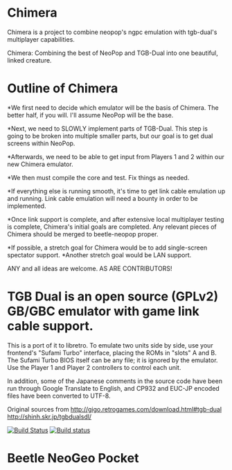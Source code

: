 # Chimera
Chimera is a project to combine neopop's ngpc emulation with tgb-dual's multiplayer capabilities.

Chimera: Combining the best of NeoPop and TGB-Dual into one beautiful, linked creature.

# Outline of Chimera

*We first need to decide which emulator will be the basis of Chimera. The better half, if you will.
I'll assume NeoPop will be the base.

*Next, we need to SLOWLY implement parts of TGB-Dual.
This step is going to be broken into multiple smaller parts, but our goal is to get dual screens within NeoPop.

*Afterwards, we need to be able to get input from Players 1 and 2 within our new Chimera emulator.

*We then must compile the core and test. Fix things as needed.

*If everything else is running smooth, it's time to get link cable emulation up and running.
Link cable emulation will need a bounty in order to be implemented.

*Once link support is complete, and after extensive local multiplayer testing is complete, Chimera's initial goals are completed.
Any relevant pieces of Chimera should be merged to beetle-neopop proper.

*If possible, a stretch goal for Chimera would be to add single-screen spectator support.
*Another stretch goal would be LAN support.

ANY and all ideas are welcome. AS ARE CONTRIBUTORS!

# TGB Dual is an open source (GPLv2) GB/GBC emulator with game link cable support.

This is a port of it to libretro.  To emulate two units side by side, use
your frontend's "Sufami Turbo" interface, placing the ROMs in "slots" A and B.
The Sufami Turbo BIOS itself can be any file; it is ignored by the emulator.
Use the Player 1 and Player 2 controllers to control each unit.

In addition, some of the Japanese comments in the source code have been run
through Google Translate to English, and CP932 and EUC-JP encoded files have
been converted to UTF-8.

Original sources from
http://gigo.retrogames.com/download.html#tgb-dual
http://shinh.skr.jp/tgbdualsdl/

[![Build Status](https://travis-ci.org/libretro/beetle-ngp-libretro.svg?branch=master)](https://travis-ci.org/libretro/beetle-ngp-libretro)
[![Build status](https://ci.appveyor.com/api/projects/status/cbyyvbdbv1yc8yst/branch/master?svg=true)](https://ci.appveyor.com/project/bparker06/beetle-ngp-libretro/branch/master)

# Beetle NeoGeo Pocket